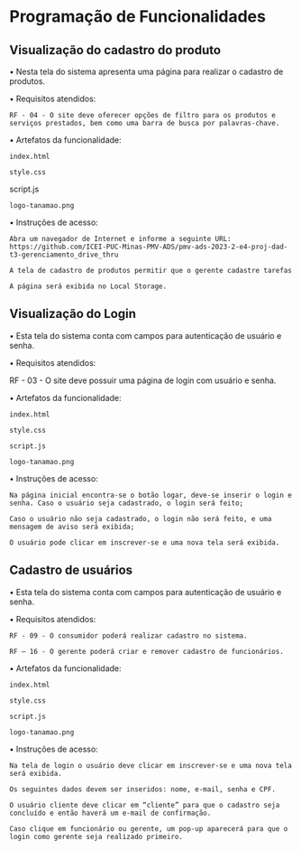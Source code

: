 # Programação de Funcionalidades
## Visualização do cadastro do produto

•	Nesta tela do sistema apresenta uma página para realizar o cadastro de produtos.

•	Requisitos atendidos:

	RF - 04 - O site deve oferecer opções de filtro para os produtos e serviços prestados, bem como uma barra de busca por palavras-chave.

•	Artefatos da funcionalidade:

	index.html

	style.css

 script.js

	logo-tanamao.png

•	Instruções de acesso:

	Abra um navegador de Internet e informe a seguinte URL: https://github.com/ICEI-PUC-Minas-PMV-ADS/pmv-ads-2023-2-e4-proj-dad-t3-gerenciamento_drive_thru

	A tela de cadastro de produtos permitir que o gerente cadastre tarefas

	A página será exibida no Local Storage.



## Visualização do Login

•	Esta tela do sistema conta com campos para autenticação de usuário e senha.

•	Requisitos atendidos:

 RF - 03 - O site deve possuir uma página de login com usuário e senha.

•	Artefatos da funcionalidade:

	index.html

	style.css

	script.js

	logo-tanamao.png

•	Instruções de acesso:

	Na página inicial encontra-se o botão logar, deve-se inserir o login e senha. Caso o usuário seja cadastrado, o login será feito;

	Caso o usuário não seja cadastrado, o login não será feito, e uma mensagem de aviso será exibida;

	O usuário pode clicar em inscrever-se e uma nova tela será exibida.



## Cadastro de usuários

•	Esta tela do sistema conta com campos para autenticação de usuário e senha.

•	Requisitos atendidos:

	RF - 09 - O consumidor poderá realizar cadastro no sistema.

	RF – 16 - O gerente poderá criar e remover cadastro de funcionários.

•	Artefatos da funcionalidade:

	index.html

	style.css

	script.js

	logo-tanamao.png

•	Instruções de acesso:

	Na tela de login o usuário deve clicar em inscrever-se e uma nova tela será exibida.

	Os seguintes dados devem ser inseridos: nome, e-mail, senha e CPF.

	O usuário cliente deve clicar em “cliente” para que o cadastro seja concluído e então haverá um e-mail de confirmação.

	Caso clique em funcionário ou gerente, um pop-up aparecerá para que o login como gerente seja realizado primeiro.

